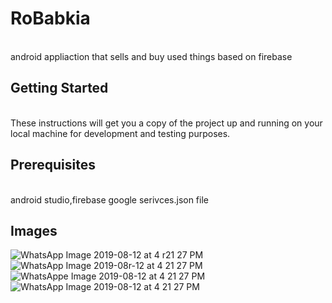 # RoBabkia
<br>android appliaction that sells and buy used things based on firebase
## Getting Started
<br>These instructions will get you a copy of the project up and running on your local machine for development and testing purposes. 
## Prerequisites
<br>android studio,firebase google serivces.json file 

## Images


![WhatsApp Image 2019-08-12 at 4 r21 27 PM](https://user-images.githubusercontent.com/53105187/62868190-5df7e200-bd15-11e9-9e93-4acabe0aa2a6.jpeg)
![WhatsApp Image 2019-08r-12 at 4 21 27 PM](https://user-images.githubusercontent.com/53105187/62868193-5df7e200-bd15-11e9-99de-decad0390243.jpeg)
![WhatsAppe Image 2019-08-12 at 4 21 27 PM](https://user-images.githubusercontent.com/53105187/62868194-5e907880-bd15-11e9-9634-21b5735b2073.jpeg)
![WhatsApp Image 2019-08-12 at 4 21 27 PM](https://user-images.githubusercontent.com/53105187/62868195-5e907880-bd15-11e9-8e94-d7d1dcc7565a.jpeg)

